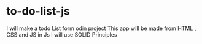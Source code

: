 # to-do-list-js
I will make a todo List form odin project 
This app will be made from HTML , CSS and JS in Js I will use SOLID Principles  